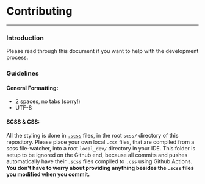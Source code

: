 # Contributing
---
### Introduction
Please read through this document if you want to help with the development process.

### Guidelines
#### General Formatting:
- 2 spaces, no tabs (sorry!)
- UTF-8

#### SCSS & CSS:
All the styling is done in [`.scss`](https://sass-lang.com/) files, in the root `scss/` directory of this repository. Please place your own local `.css` files, that are compiled from a scss file-watcher, into a root `local_dev/` directory in your IDE. This folder is setup to be ignored on the Github end, because all commits and pushes automatically have their `.scss` files compiled to `.css` using Github Actions. **You don't have to worry about providing anything besides the `.scss` files you modified when you commit.**